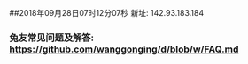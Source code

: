 ##2018年09月28日07时12分07秒 新址: 142.93.183.184
### 兔友常见问题及解答: https://github.com/wanggonging/d/blob/w/FAQ.md
